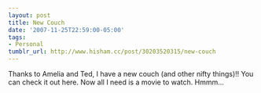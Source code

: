 ```yaml
---
layout: post
title: New Couch
date: '2007-11-25T22:59:00-05:00'
tags:
- Personal
tumblr_url: http://www.hisham.cc/post/30203520315/new-couch
---
```

Thanks to Amelia and Ted, I have a new couch (and other nifty things)!! You can check it out here. Now all I need is a movie to watch. Hmmm…
